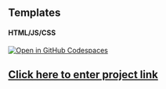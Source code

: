 ## Templates
#### HTML/JS/CSS
<a href='https://codespaces.new/SCC-MMS/html'><img src='https://github.com/codespaces/badge.svg' alt='Open in GitHub Codespaces' style='max-width: 100%;'></a>

## [Click here to enter project link](https://github.com/SCC-MMS/Projects/issues/1)
